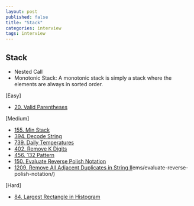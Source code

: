 ```yaml
---
layout: post
published: false
title: "Stack"
categories: interview
tags: interview 
---
```


## Stack

- Nested Call
- Monotonic Stack: A monotonic stack is simply a stack where the elements are always in sorted order.

[Easy]
- [20. Valid Parentheses](https://leetcode.com/problems/valid-parentheses/)

[Medium]
- [155. Min Stack](https://leetcode.com/problems/min-stack/)
- [394. Decode String](https://leetcode.com/problems/decode-string/)
- [739. Daily Temperatures](https://leetcode.com/problems/daily-temperatures/)
- [402. Remove K Digits](https://leetcode.com/problems/remove-k-digits/)
- [456. 132 Pattern](https://leetcode.com/problems/132-pattern/)
- [150. Evaluate Reverse Polish Notation](https://leetcode.com/problems/evaluate-reverse-polish-notation/)
- [1209. Remove All Adjacent Duplicates in String II](https://leetcode.com/problems/remove-all-adjacent-duplicates-in-string-ii/)ems/evaluate-reverse-polish-notation/)

[Hard]
- [84. Largest Rectangle in Histogram](https://leetcode.com/problems/largest-rectangle-in-histogram/)